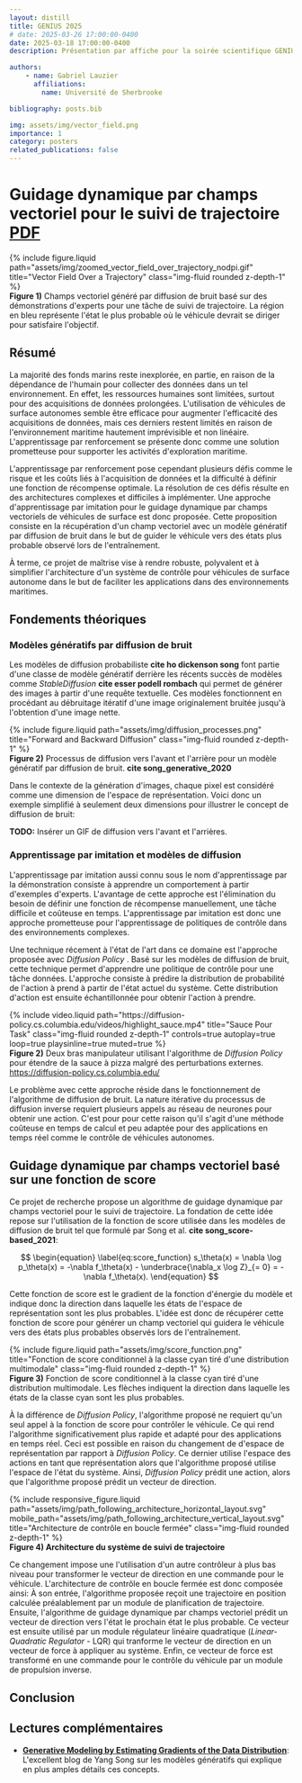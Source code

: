 ```yaml
---
layout: distill
title: GENIUS 2025
# date: 2025-03-26 17:00:00-0400
date: 2025-03-18 17:00:00-0400
description: Présentation par affiche pour la soirée scientifique GENIUS 2025

authors:
    - name: Gabriel Lauzier
      affiliations:
        name: Université de Sherbrooke

bibliography: posts.bib

img: assets/img/vector_field.png
importance: 1
category: posters
related_publications: false
---
```


# Guidage dynamique par champs vectoriel pour le suivi de trajectoire <a href="/assets/pdf/genius25_poster.pdf" target="_blank" rel="noopener noreferrer" class="btn z-depth-0 btn-pdf">PDF</a>

<div class="row justify-content-sm-center">
    <div class="col-sm mt-3 mt-md-0">
        {% include figure.liquid path="assets/img/zoomed_vector_field_over_trajectory_nodpi.gif" title="Vector Field Over a Trajectory" class="img-fluid rounded z-depth-1" %}
    </div>
</div>
<div class="caption">
    <b>Figure 1)</b> Champs vectoriel généré par diffusion de bruit basé sur des démonstrations d'experts pour une tâche de suivi de trajectoire. La région en bleu représente l'état le plus probable où le véhicule devrait se diriger pour satisfaire l'objectif.
</div>

## Résumé
La majorité des fonds marins reste inexplorée, en partie, en raison de la dépendance de l'humain pour collecter des
données dans un tel environnement. En effet, les ressources humaines sont limitées, surtout pour des acquisitions de
données prolongées. L'utilisation de véhicules de surface autonomes semble être efficace pour augmenter l'efficacité des
acquisitions de données, mais ces derniers restent limités en raison de l'environnement maritime hautement imprévisible
et non linéaire. L'apprentissage par renforcement se présente donc comme une solution prometteuse pour supporter les
activités d'exploration maritime.

L'apprentissage par renforcement pose cependant plusieurs défis comme le risque et les coûts liés à l'acquisition de
données et la difficulté à définir une fonction de récompense optimale. La résolution de ces défis résulte en des
architectures complexes et difficiles à implémenter. Une approche d'apprentissage par imitation pour le guidage dynamique
par champs vectoriels de véhicules de surface est donc proposée. Cette proposition consiste en la récupération d'un champ
vectoriel avec un modèle génératif par diffusion de bruit dans le but de guider le véhicule vers des états plus probable
observé lors de l'entraînement.

À terme, ce projet de maîtrise vise à rendre robuste, polyvalent et à simplifier l'architecture d'un système de contrôle pour
véhicules de surface autonome dans le but de faciliter les applications dans des environnements maritimes.

## Fondements théoriques
### Modèles génératifs par diffusion de bruit

Les modèles de diffusion probabiliste **cite ho dickenson song** font partie d'une classe de modèle génératif derrière les récents succès de modèles comme *StableDiffusion* **cite esser podell rombach** qui permet de générer des images à partir d'une requête textuelle. Ces modèles fonctionnent en procédant au débruitage itératif d'une image originalement bruitée jusqu'à l'obtention d'une image nette.

<div class="row justify-content-sm-center">
    <div class="col-sm mt-3 mt-md-0">
        {% include figure.liquid path="assets/img/diffusion_processes.png" title="Forward and Backward Diffusion" class="img-fluid rounded z-depth-1" %}
    </div>
</div>
<div class="caption">
    <b>Figure 2)</b> Processus de diffusion vers l'avant et l'arrière pour un modèle génératif par diffusion de bruit. <b>cite song_generative_2020</b>
</div>

<!-- Song et al. généralise ce concept en proposant un modèle de diffusion de bruit basé sur une fonction de score **cite song_generative_2020** et décrit le processus de diffusion avec une équation différentielle stochastique (*Stochastic Differential Equation* - SDE) d'Itô **cite song_score-based_2021**.

$$
\begin{equation} \label{eq:ito_sde}
    d\mathbf{x} = \mathbf{f}(\mathbf{x}, t)dt + g(\mathbf{x}, t)d\mathbf{w}
\end{equation}
$$

$$
\begin{equation} \label{eq:reverse_ito_sde}
    d\mathbf{x} = \left[\mathbf{f}(\mathbf{x}, t) - g^2(\mathbf{x}, t) s_\theta(\mathbf{x})\right]dt + g(t)d\hat{\mathbf{w}}
\end{equation}
$$

Ici, l'équation \ref{eq:ito_sde} est l'équation différentielle stochastique d'Itô pour la diffusion vers l'avant responsable d'ajouter du bruit à l'image original et l'équation \ref{eq:reverse_ito_sde} est l'équation différentielle stochastique d'Itô pour la diffusion vers l'arrière responsable de retirer le bruit de l'image. La fonction $f$ est déterministe et connue sous le nom de coeficient de dérive alors que $g$ décrit l'amplitude du bruit. La fonction de score $s_\theta(x)$ est définie comme étant le gradient de la log-vraisemblance de la densité de probabilité du modèle:

$$
\begin{equation} \label{eq:score_function}
    s_\theta(x) = \nabla \log p_\theta(x) = -\nabla f_\theta(x) - \underbrace{\nabla_x \log Z}_{= 0} = -\nabla f_\theta(x).
\end{equation}
$$

Cette dernière équation permet de s'affranchir des difficultées d'estimation de la densité de probabilité $p_\theta(x)$ dû à la constante de normalisation $Z$ qui est difficile à calculer pour une représentation de haute dimension. L'on retrouve cette dernière dans la densité de probabilit. $p_\theta(x)$, soit une distribution de Gibbs/Boltzmann:

$$
\begin{equation} \label{eq:boltzmann_distribution}
    p_\theta(x) = \frac{1}{Z} \exp(-f_\theta(x)).
\end{equation}
$$

Ici, $f_\theta(x)$ est la fonction d'énergie du modèle. La fonction de score $s_\theta(x)$ est donc le gradient de la fonction d'énergie du modèle et indique la direction dans laquelle les états de l'espace de représentation sont les plus probables. En général, l'on fait l'approximation de la fonction de score avec un réseau de neurones profond et l'on optimise ses paramètres avec une méthode par appariment de score **cite hyvarinen_score_2005**. -->

Dans le contexte de la génération d'images, chaque pixel est considéré comme une dimension de l'espace de représentation. Voici donc un exemple simplifié à seulement deux dimensions pour illustrer le concept de diffusion de bruit:

**TODO:** Insérer un GIF de diffusion vers l'avant et l'arrières.

### Apprentissage par imitation et modèles de diffusion

L'apprentissage par imitation aussi connu sous le nom d'apprentissage par la démonstration consiste à apprendre un comportement à partir d'exemples d'experts. L'avantage de cette approche est l'élimination du besoin de définir une fonction de récompense manuellement, une tâche difficile et coûteuse en temps. L'apprentissage par imitation est donc une approche prometteuse pour l'apprentissage de politiques de contrôle dans des environnements complexes.

Une technique récement à l'état de l'art dans ce domaine est l'approche proposée avec *Diffusion Policy* <d-cite key="chi_diffusion_2024"></d-cite>. Basé sur les modèles de diffusion de bruit, cette technique permet d'apprendre une politique de contrôle pour une tâche données. L'approche consiste à prédire la distribution de probabilité de l'action à prend à partir de l'état actuel du système. Cette distribution d'action est ensuite échantillonnée pour obtenir l'action à prendre.

<div class="row justify-content-sm-center">
    <div class="col-sm mt-3 mt-md-0">
        {% include video.liquid path="https://diffusion-policy.cs.columbia.edu/videos/highlight_sauce.mp4" title="Sauce Pour Task" class="img-fluid rounded z-depth-1" controls=true autoplay=true loop=true playsinline=true muted=true %}
    </div>
</div>
<div class="caption">
    <b>Figure 2)</b> Deux bras manipulateur utilisant l'algorithme de <i>Diffusion Policy</i> <d-cite key="chi_diffusion_2024"></d-cite> pour étendre de la sauce à pizza malgré des perturbations externes. <d-footnote><a href="https://diffusion-policy.cs.columbia.edu/">https://diffusion-policy.cs.columbia.edu/</a></d-footnote>
</div>

Le problème avec cette approche réside dans le fonctionnement de l'algorithme de diffusion de bruit. La nature itérative du processus de diffusion inverse requiert plusieurs appels au réseau de neurones pour obtenir une action. C'est pour pour cette raison qu'il s'agit d'une méthode coûteuse en temps de calcul et peu adaptée pour des applications en temps réel comme le contrôle de véhicules autonomes.

## Guidage dynamique par champs vectoriel basé sur une fonction de score
Ce projet de recherche propose un algorithme de guidage dynamique par champs vectoriel pour le suivi de trajectoire. La fondation de cette idée repose sur l'utilisation de la fonction de score utilisée dans les modèles de diffusion de bruit tel que formulé par Song et al. **cite song_score-based_2021**:

$$
\begin{equation} \label{eq:score_function}
    s_\theta(x) = \nabla \log p_\theta(x) = -\nabla f_\theta(x) - \underbrace{\nabla_x \log Z}_{= 0} = -\nabla f_\theta(x).
\end{equation}
$$

Cette fonction de score est le gradient de la fonction d'énergie du modèle et indique donc la direction dans laquelle les états de l'espace de représentation sont les plus probables. L'idée est donc de récupérer cette fonction de score pour générer un champ vectoriel qui guidera le véhicule vers des états plus probables observés lors de l'entraînement.

<div class="row justify-content-sm-center">
    <div class="col-sm mt-3 mt-md-0">
        {% include figure.liquid path="assets/img/score_function.png" title="Fonction de score conditionnel à la classe cyan tiré d'une distribution multimodale" class="img-fluid rounded z-depth-1" %}
    </div>
</div>
<div class="caption">
    <b>Figure 3)</b> Fonction de score conditionnel à la classe cyan tiré d'une distribution multimodale. Les flèches indiquent la direction dans laquelle les états de la classe cyan sont les plus probables.
</div>

À la différence de *Diffusion Policy*, l'algorithme proposé ne requiert qu'un seul appel à la fonction de score pour contrôler le véhicule. Ce qui rend l'algorithme significativement plus rapide et adapté pour des applications en temps réel. Ceci est possible en raison du changement de d'espace de représentation par rapport à *Diffusion Policy*. Ce dernier utilise l'espace des actions en tant que représentation alors que l'algorithme proposé utilise l'espace de l'état du système. Ainsi, *Diffusion Policy* prédit une action, alors que l'algorithme proposé prédit un vecteur de direction.

<div class="row justify-content-sm-center">
    <div class="col-sm mt-3 mt-md-0">
        {% include responsive_figure.liquid path="assets/img/path_following_architecture_horizontal_layout.svg" mobile_path="assets/img/path_following_architecture_vertical_layout.svg" title="Architecture de contrôle en boucle fermée" class="img-fluid rounded z-depth-1" %}
    </div>
</div>
<div class="caption">
    <b>Figure 4) Architecture du système de suivi de trajectoire</b> 
</div>

Ce changement impose une l'utilisation d'un autre contrôleur à plus bas niveau pour transformer le vecteur de direction en une commande pour le véhicule. L'architecture de contrôle en boucle fermée est donc composée ainsi: À son entrée, l'algorithme proposée reçoit une trajectoire en position calculée préalablement par un module de planification de trajectoire. Ensuite, l'algorithme de guidage dynamique par champs vectoriel prédit un vecteur de direction vers l'état le prochain état le plus probable. Ce vecteur est ensuite utilisé par un module régulateur linéaire quadratique (*Linear-Quadratic Regulator* - LQR) qui tranforme le vecteur de direction en un vecteur de force à appliquer au système. Enfin, ce vecteur de force est transformé en une commande pour le contrôle du véhicule par un module de propulsion inverse.

## Conclusion

## Lectures complémentaires
 - <a href="https://yang-song.net/blog/2021/score/" target="_blank" rel="noopener noreferrer"><b>Generative Modeling by Estimating Gradients of the Data Distribution</b></a>: L'excellent blog de Yang Song sur les modèles génératifs qui explique en plus amples détails ces concepts.
